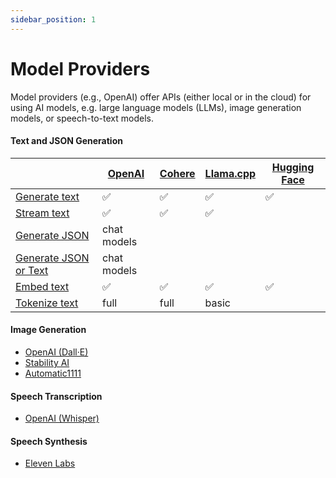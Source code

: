 ```yaml
---
sidebar_position: 1
---
```


# Model Providers

Model providers (e.g., OpenAI) offer APIs (either local or in the cloud) for using AI models, e.g. large language models (LLMs), image generation models, or speech-to-text models.

#### Text and JSON Generation

|                                                                | [OpenAI](/integration/model-provider/openai) | [Cohere](/integration/model-provider/cohere) | [Llama.cpp](/integration/model-provider/llamacpp) | [Hugging Face](/integration/model-provider/huggingface) |
| -------------------------------------------------------------- | -------------------------------------------- | -------------------------------------------- | ------------------------------------------------- | ------------------------------------------------------- |
| [Generate text](/guide/function/generate-text)                 | ✅                                           | ✅                                           | ✅                                                | ✅                                                      |
| [Stream text](/guide/function/generate-text)                   | ✅                                           | ✅                                           | ✅                                                |                                                         |
| [Generate JSON](/guide/function/generate-json)                 | chat models                                  |                                              |                                                   |                                                         |
| [Generate JSON or Text](/guide/function/generate-json-or-text) | chat models                                  |                                              |                                                   |                                                         |
| [Embed text](/guide/function/embed-text)                       | ✅                                           | ✅                                           | ✅                                                | ✅                                                      |
| [Tokenize text](/guide/function/tokenize-text)                 | full                                         | full                                         | basic                                             |                                                         |

#### Image Generation

- [OpenAI (Dall·E)](/integration/model-provider/openai)
- [Stability AI](/integration/model-provider/stability)
- [Automatic1111](/integration/model-provider/automatic1111)

#### Speech Transcription

- [OpenAI (Whisper)](/integration/model-provider/openai)

#### Speech Synthesis

- [Eleven Labs](/integration/model-provider/elevenlabs)
